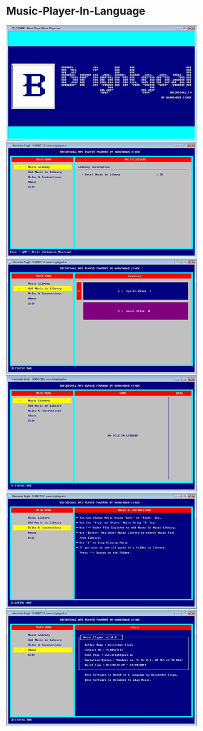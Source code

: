 # Music-Player-In-Language
 
<img src="https://github.com/Harvindar994/Music-Player-In-Language/blob/main/Preview/Welcome%20Screen.jpg"/>
<img src="https://github.com/Harvindar994/Music-Player-In-Language/blob/main/Preview/DashboardWithMenu.jpg"/>
<img src="https://github.com/Harvindar994/Music-Player-In-Language/blob/main/Preview/Explorer%20to%20add%20music%20in%20the%20library.jpg"/>
<img src="https://github.com/Harvindar994/Music-Player-In-Language/blob/main/Preview/Music%20Library.jpg"/>
<img src="https://github.com/Harvindar994/Music-Player-In-Language/blob/main/Preview/Intruction%20to%20use%20software.jpg"/>
<img src="https://github.com/Harvindar994/Music-Player-In-Language/blob/main/Preview/About%20Page.jpg"/>
